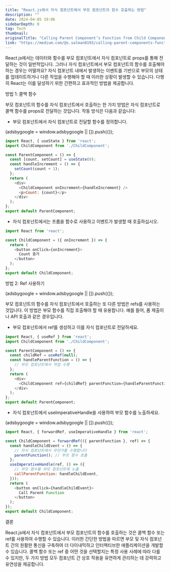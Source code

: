 ```yaml
---
title: "React.js에서 자식 컴포넌트에서 부모 컴포넌트의 함수 호출하는 방법"
description: ""
date: 2024-04-05 19:06
sidebarDepth: 0
tag: Tech
thumbnail: 
originalTitle: "Calling Parent Component’s Function from Child Component in React.js"
link: "https://medium.com/@s.salman0193/calling-parent-components-function-from-child-component-in-react-js-e2d550ccd66b"
---
```



React.js에서는 데이터와 함수를 부모 컴포넌트에서 자식 컴포넌트로 props를 통해 전달하는 것이 일반적입니다. 그러나 자식 컴포넌트에서 부모 컴포넌트의 함수를 호출해야 하는 경우는 어떨까요? 자식 컴포넌트 내에서 발생하는 이벤트를 기반으로 부모의 상태를 업데이트하거나 다른 작업을 수행해야 할 때 이러한 상황이 발생할 수 있습니다. 다행히 React는 이를 달성하기 위한 간편하고 효과적인 방법을 제공합니다.

방법 1: 콜백 함수

부모 컴포넌트의 함수를 자식 컴포넌트에서 호출하는 한 가지 방법은 자식 컴포넌트로 콜백 함수를 props로 전달하는 것입니다. 작동 방식은 다음과 같습니다:

- 부모 컴포넌트에서 자식 컴포넌트로 전달할 함수를 정의합니다.

<!-- ui-log 수평형 -->
<ins class="adsbygoogle"
  style="display:block"
  data-ad-client="ca-pub-4877378276818686"
  data-ad-slot="9743150776"
  data-ad-format="auto"
  data-full-width-responsive="true"></ins>
<component is="script">
(adsbygoogle = window.adsbygoogle || []).push({});
</component>

```js
import React, { useState } from 'react';
import ChildComponent from './ChildComponent';

const ParentComponent = () => {
  const [count, setCount] = useState(0);
  const handleIncrement = () => {
    setCount(count + 1);
  };
  return (
    <div>
      <ChildComponent onIncrement={handleIncrement} />
      <p>Count: {count}</p>
    </div>
  );
};
export default ParentComponent;
```

- 자식 컴포넌트에서는 프롭을 함수로 사용하고 이벤트가 발생할 때 호출하십시오.

```js
import React from 'react';

const ChildComponent = ({ onIncrement }) => {
  return (
    <button onClick={onIncrement}>
      Count 증가
    </button>
  );
};
export default ChildComponent;
```

방법 2: Ref 사용하기

<!-- ui-log 수평형 -->
<ins class="adsbygoogle"
  style="display:block"
  data-ad-client="ca-pub-4877378276818686"
  data-ad-slot="9743150776"
  data-ad-format="auto"
  data-full-width-responsive="true"></ins>
<component is="script">
(adsbygoogle = window.adsbygoogle || []).push({});
</component>

부모 컴포넌트의 함수를 자식 컴포넌트에서 호출하는 또 다른 방법은 refs를 사용하는 것입니다. 이 방법은 부모 함수를 직접 호출해야 할 때 유용합니다. 예를 들어, 폼 제출이나 API 호출과 같은 경우입니다.

- 부모 컴포넌트에서 ref를 생성하고 이를 자식 컴포넌트로 전달하세요.

```js
import React, { useRef } from 'react';
import ChildComponent from './ChildComponent';

const ParentComponent = () => {
  const childRef = useRef(null);
  const handleParentFunction = () => {
    // 부모 컴포넌트에서 작업 수행
  };
  return (
    <div>
      <ChildComponent ref={childRef} parentFunction={handleParentFunction} />
    </div>
  );
};
export default ParentComponent;
```

- 자식 컴포넌트에서 useImperativeHandle을 사용하여 부모 함수를 노출하세요.

<!-- ui-log 수평형 -->
<ins class="adsbygoogle"
  style="display:block"
  data-ad-client="ca-pub-4877378276818686"
  data-ad-slot="9743150776"
  data-ad-format="auto"
  data-full-width-responsive="true"></ins>
<component is="script">
(adsbygoogle = window.adsbygoogle || []).push({});
</component>

```js
import React, { forwardRef, useImperativeHandle } from 'react';

const ChildComponent = forwardRef(({ parentFunction }, ref) => {
  const handleChildEvent = () => {
    // 자식 컴포넌트에서 무언가를 수행합니다
    parentFunction(); // 부모 함수 호출
  };
  useImperativeHandle(ref, () => ({
    // 부모 함수를 부모 컴포넌트에 노출
    callParentFunction: handleChildEvent,
  }));
  return (
    <button onClick={handleChildEvent}>
      Call Parent Function
    </button>
  );
});
export default ChildComponent;
```

결론

React.js에서 자식 컴포넌트에서 부모 컴포넌트의 함수를 호출하는 것은 콜백 함수 또는 ref를 사용하여 수행할 수 있습니다. 이러한 간단한 방법을 따르면 부모 및 자식 컴포넌트 간의 원활한 통신을 구축하여 더 다이내믹하고 인터랙티브한 애플리케이션을 개발할 수 있습니다. 콜백 함수 또는 ref 중 어떤 것을 선택할지는 특정 사용 사례에 따라 다를 수 있지만, 두 가지 방법 모두 컴포넌트 간 상호 작용을 유연하게 관리하는 데 강력하고 유연성을 제공합니다.
```